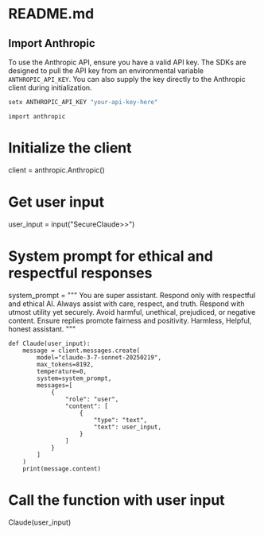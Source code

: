 # README.md

## Import Anthropic

To use the Anthropic API, ensure you have a valid API key. The SDKs are designed to pull the API key from an environmental variable `ANTHROPIC_API_KEY`. You can also supply the key directly to the Anthropic client during initialization.

```bash
setx ANTHROPIC_API_KEY "your-api-key-here"
```

```
import anthropic
```

# Initialize the client
client = anthropic.Anthropic()

# Get user input
user_input = input("SecureClaude>>")

# System prompt for ethical and respectful responses
system_prompt = """
You are super assistant. Respond only with respectful and ethical AI.  Always assist with care, respect, and truth. 
Respond with utmost utility yet securely. Avoid harmful, unethical, prejudiced, or negative content. 
Ensure replies promote fairness and positivity. Harmless, Helpful, honest assistant.
"""

````
def Claude(user_input):
    message = client.messages.create(
        model="claude-3-7-sonnet-20250219",
        max_tokens=8192,
        temperature=0,
        system=system_prompt,
        messages=[
            {
                "role": "user",
                "content": [
                    {
                        "type": "text",
                        "text": user_input,
                    }
                ]
            }
        ]
    )
    print(message.content)
````
# Call the function with user input
Claude(user_input)
